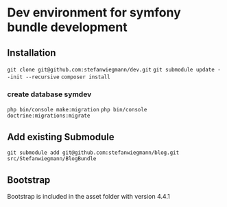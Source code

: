 # Dev environment for symfony bundle development

## Installation
`git clone git@github.com:stefanwiegmann/dev.git`
`git submodule update --init --recursive`
`composer install`
### create database symdev
`php bin/console make:migration`
`php bin/console doctrine:migrations:migrate`

## Add existing Submodule
`git submodule add git@github.com:stefanwiegmann/blog.git src/Stefanwiegmann/BlogBundle`

## Bootstrap
Bootstrap is included in the asset folder with version 4.4.1
